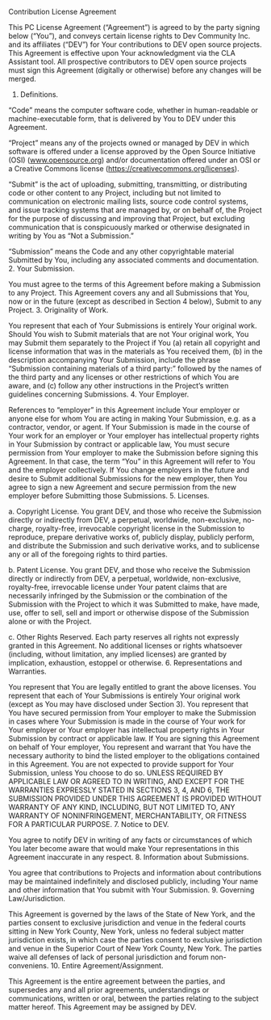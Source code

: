 Contribution License Agreement

This PC License Agreement (“Agreement”) is agreed to by the party
signing below (“You”), and conveys certain license rights to Dev Community Inc.
and its affiliates (“DEV”) for Your contributions to DEV open source projects.
This Agreement is effective upon Your acknowledgment via the CLA Assistant tool.
All prospective contributors to DEV open source projects must sign this
Agreement (digitally or otherwise) before any changes will be merged.

1. Definitions.

“Code” means the computer software code, whether in human-readable or
machine-executable form, that is delivered by You to DEV under this Agreement.

“Project” means any of the projects owned or managed by DEV in which software is
offered under a license approved by the Open Source Initiative (OSI)
(www.opensource.org) and/or documentation offered under an OSI or a Creative
Commons license (https://creativecommons.org/licenses).

“Submit” is the act of uploading, submitting, transmitting, or distributing code
or other content to any Project, including but not limited to communication on
electronic mailing lists, source code control systems, and issue tracking
systems that are managed by, or on behalf of, the Project for the purpose of
discussing and improving that Project, but excluding communication that is
conspicuously marked or otherwise designated in writing by You as “Not a
Submission.”

“Submission” means the Code and any other copyrightable material Submitted by
You, including any associated comments and documentation. 2. Your Submission.

You must agree to the terms of this Agreement before making a Submission to any
Project. This Agreement covers any and all Submissions that You, now or in the
future (except as described in Section 4 below), Submit to any Project. 3.
Originality of Work.

You represent that each of Your Submissions is entirely Your original work.
Should You wish to Submit materials that are not Your original work, You may
Submit them separately to the Project if You (a) retain all copyright and
license information that was in the materials as You received them, (b) in the
description accompanying Your Submission, include the phrase “Submission
containing materials of a third party:” followed by the names of the third party
and any licenses or other restrictions of which You are aware, and (c) follow
any other instructions in the Project’s written guidelines concerning
Submissions. 4. Your Employer.

References to “employer” in this Agreement include Your employer or anyone else
for whom You are acting in making Your Submission, e.g. as a contractor, vendor,
or agent. If Your Submission is made in the course of Your work for an employer
or Your employer has intellectual property rights in Your Submission by contract
or applicable law, You must secure permission from Your employer to make the
Submission before signing this Agreement. In that case, the term “You” in this
Agreement will refer to You and the employer collectively. If You change
employers in the future and desire to Submit additional Submissions for the new
employer, then You agree to sign a new Agreement and secure permission from the
new employer before Submitting those Submissions. 5. Licenses.

a. Copyright License. You grant DEV, and those who receive the Submission
directly or indirectly from DEV, a perpetual, worldwide, non-exclusive,
no-charge, royalty-free, irrevocable copyright license in the Submission to
reproduce, prepare derivative works of, publicly display, publicly perform, and
distribute the Submission and such derivative works, and to sublicense any or
all of the foregoing rights to third parties.

b. Patent License. You grant DEV, and those who receive the Submission directly
or indirectly from DEV, a perpetual, worldwide, non-exclusive, royalty-free,
irrevocable license under Your patent claims that are necessarily infringed by
the Submission or the combination of the Submission with the Project to which it
was Submitted to make, have made, use, offer to sell, sell and import or
otherwise dispose of the Submission alone or with the Project.

c. Other Rights Reserved. Each party reserves all rights not expressly granted
in this Agreement. No additional licenses or rights whatsoever (including,
without limitation, any implied licenses) are granted by implication,
exhaustion, estoppel or otherwise. 6. Representations and Warranties.

You represent that You are legally entitled to grant the above licenses. You
represent that each of Your Submissions is entirely Your original work (except
as You may have disclosed under Section 3). You represent that You have secured
permission from Your employer to make the Submission in cases where Your
Submission is made in the course of Your work for Your employer or Your employer
has intellectual property rights in Your Submission by contract or applicable
law. If You are signing this Agreement on behalf of Your employer, You represent
and warrant that You have the necessary authority to bind the listed employer to
the obligations contained in this Agreement. You are not expected to provide
support for Your Submission, unless You choose to do so. UNLESS REQUIRED BY
APPLICABLE LAW OR AGREED TO IN WRITING, AND EXCEPT FOR THE WARRANTIES EXPRESSLY
STATED IN SECTIONS 3, 4, AND 6, THE SUBMISSION PROVIDED UNDER THIS AGREEMENT IS
PROVIDED WITHOUT WARRANTY OF ANY KIND, INCLUDING, BUT NOT LIMITED TO, ANY
WARRANTY OF NONINFRINGEMENT, MERCHANTABILITY, OR FITNESS FOR A PARTICULAR
PURPOSE. 7. Notice to DEV.

You agree to notify DEV in writing of any facts or circumstances of which You
later become aware that would make Your representations in this Agreement
inaccurate in any respect. 8. Information about Submissions.

You agree that contributions to Projects and information about contributions may
be maintained indefinitely and disclosed publicly, including Your name and other
information that You submit with Your Submission. 9. Governing Law/Jurisdiction.

This Agreement is governed by the laws of the State of New York, and the parties
consent to exclusive jurisdiction and venue in the federal courts sitting in New
York County, New York, unless no federal subject matter jurisdiction exists, in
which case the parties consent to exclusive jurisdiction and venue in the
Superior Court of New York County, New York. The parties waive all defenses of
lack of personal jurisdiction and forum non-conveniens. 10. Entire
Agreement/Assignment.

This Agreement is the entire agreement between the parties, and supersedes any
and all prior agreements, understandings or communications, written or oral,
between the parties relating to the subject matter hereof. This Agreement may be
assigned by DEV.
